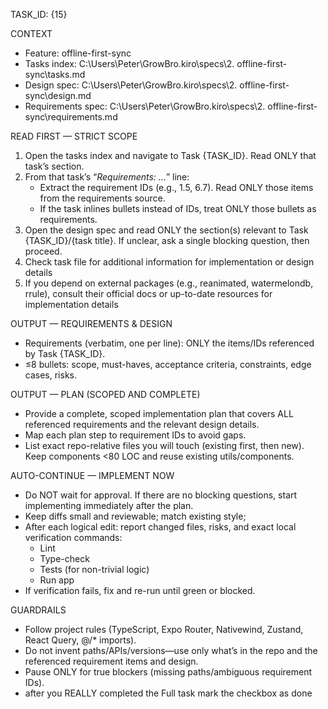 TASK_ID: {15}

CONTEXT

- Feature: offline-first-sync
- Tasks index: C:\Users\Peter\GrowBro\.kiro\specs\2. offline-first-sync\tasks.md
- Design spec: C:\Users\Peter\GrowBro\.kiro\specs\2. offline-first-sync\design.md
- Requirements spec: C:\Users\Peter\GrowBro\.kiro\specs\2. offline-first-sync\requirements.md

READ FIRST — STRICT SCOPE

1. Open the tasks index and navigate to Task {TASK_ID}. Read ONLY that task’s section.
2. From that task’s “_Requirements: ..._” line:
   - Extract the requirement IDs (e.g., 1.5, 6.7). Read ONLY those items from the requirements source.
   - If the task inlines bullets instead of IDs, treat ONLY those bullets as requirements.
3. Open the design spec and read ONLY the section(s) relevant to Task {TASK_ID}/{task title}. If unclear, ask a single blocking question, then proceed.
4. Check task file for additional information for implementation or design details
5. If you depend on external packages (e.g., reanimated, watermelondb, rrule), consult their official docs or up-to-date resources for implementation details

OUTPUT — REQUIREMENTS & DESIGN

- Requirements (verbatim, one per line): ONLY the items/IDs referenced by Task {TASK_ID}.
- ≤8 bullets: scope, must-haves, acceptance criteria, constraints, edge cases, risks.

OUTPUT — PLAN (SCOPED AND COMPLETE)

- Provide a complete, scoped implementation plan that covers ALL referenced requirements and the relevant design details.
- Map each plan step to requirement IDs to avoid gaps.
- List exact repo-relative files you will touch (existing first, then new). Keep components <80 LOC and reuse existing utils/components.

AUTO-CONTINUE — IMPLEMENT NOW

- Do NOT wait for approval. If there are no blocking questions, start implementing immediately after the plan.
- Keep diffs small and reviewable; match existing style;
- After each logical edit: report changed files, risks, and exact local verification commands:
  - Lint
  - Type-check
  - Tests (for non-trivial logic)
  - Run app
- If verification fails, fix and re-run until green or blocked.

GUARDRAILS

- Follow project rules (TypeScript, Expo Router, Nativewind, Zustand, React Query, @/\* imports).
- Do not invent paths/APIs/versions—use only what’s in the repo and the referenced requirement items and design.
- Pause ONLY for true blockers (missing paths/ambiguous requirement IDs).
- after you REALLY completed the Full task mark the checkbox as done

